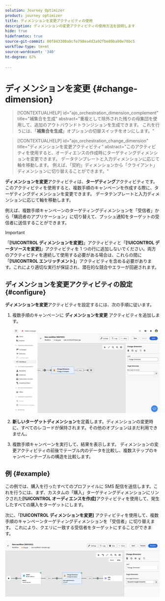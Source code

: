 ```yaml
---
solution: Journey Optimizer
product: journey optimizer
title: ディメンションを変更アクティビティの使用
description: ディメンションの変更アクティビティの使用方法を説明します
hide: true
hidefromtoc: true
source-git-commit: 00f843300a9cfe798ea4d3a92fbe89ba80e70bc5
workflow-type: tm+mt
source-wordcount: '340'
ht-degree: 67%

---
```


# ディメンションを変更 {#change-dimension}

>[!CONTEXTUALHELP]
>id="ajo_orchestration_dimension_complement"
>title="補集合を生成"
>abstract="重複として除外された残りの母集団を使用して、追加のアウトバウンドトランジションを生成できます。 これを行うには、「**補集合を生成**」オプションの切替スイッチをオンにします。"

>[!CONTEXTUALHELP]
>id="ajo_orchestration_change_dimension"
>title="ディメンションを変更アクティビティ"
>abstract="このアクティビティを使用すると、オーディエンスの作成時にターゲティングディメンションを変更できます。 データテンプレートと入力ディメンションに応じて軸を移動します。 例えば、「契約」ディメンションから「クライアント」ディメンションに切り替えることができます。"

**ディメンションを変更**&#x200B;アクティビティは、**ターゲティング**&#x200B;アクティビティです。このアクティビティを使用すると、複数手順のキャンペーンを作成する際に、ターゲティングディメンションを変更できます。 データテンプレートと入力ディメンションに応じて軸を移動します。

例えば、複数手順キャンペーンのターゲティングディメンションを「受信者」から「購読者のアプリケーション」に切り替えて、プッシュ通知をターゲットの受信者に送信することができます。

>[!IMPORTANT]
>
>「**[!UICONTROL ディメンションを変更]**」アクティビティと「**[!UICONTROL データソースを変更]**」アクティビティを 1 つの行に追加しないでください。両方のアクティビティを連続して使用する必要がある場合は、これらの間に「**[!UICONTROL エンリッチメント]**」アクティビティを含める必要があります。これにより適切な実行が保証され、潜在的な競合やエラーが回避されます。

## ディメンションを変更アクティビティの設定 {#configure}

**ディメンションを変更**&#x200B;アクティビティを設定するには、次の手順に従います。

1. 複数手順のキャンペーンに **ディメンションを変更** アクティビティを追加します。

   ![](../assets/workflow-change-dimension.png)

1. **新しいターゲットディメンション**&#x200B;を定義します。ディメンションの変更時に、すべてのレコードが保持されます。その他のオプションはまだ利用できません。

1. 複数手順キャンペーンを実行して、結果を表示します。 ディメンションの変更アクティビティの前後でテーブル内のデータを比較し、複数ステップのキャンペーンテーブルの構造を比較します。

## 例 {#example}

この例では、購入を行ったすべてのプロファイルに SMS 配信を送信します。これを行うには、まず、カスタムの「購入」ターゲティングディメンションにリンクされた&#x200B;**[!UICONTROL オーディエンスを作成]**&#x200B;アクティビティを使用して、発生したすべての購入をターゲットにします。

次に、「**[!UICONTROL ディメンションを変更]** アクティビティを使用して、複数手順のキャンペーンターゲティングディメンションを「受信者」に切り替えます。 これにより、クエリに一致する受信者をターゲットにすることができます。

![](../assets/workflow-change-dimension-example.png)
